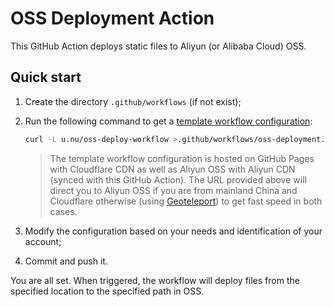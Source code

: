 # OSS Deployment Action

This GitHub Action deploys static files to Aliyun (or Alibaba Cloud) OSS.

## Quick start

1. Create the directory `.github/workflows` (if not exist);

1. Run the following command to get a [template workflow configuration](https://github.com/YangHanlin/oss-deployment-action/blob/gh-pages/workflow.yml):

    ```sh
    curl -L u.nu/oss-deploy-workflow >.github/workflows/oss-deployment.yml
    ```

    > The template workflow configuration is hosted on GitHub Pages with Cloudflare CDN as well as Aliyun OSS with Aliyun CDN (synced with this GitHub Action). The URL provided above will direct you to Aliyun OSS if you are from mainland China and Cloudflare otherwise (using [Geoteleport](https://github.com/YangHanlin/geoteleport)) to get fast speed in both cases.

1. Modify the configuration based on your needs and identification of your account;

1. Commit and push it.

You are all set. When triggered, the workflow will deploy files from the specified location to the specified path in OSS.
